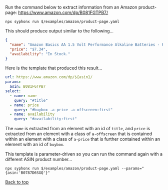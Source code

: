 Run the command below to extract information from an Amazon product-page: https://www.amazon.com/dp/B081FGTPB7/
```
npx syphonx run $/examples/amazon/product-page.yaml
```

This should produce output similar to the following...
```json
{
  "name": "Amazon Basics AA 1.5 Volt Performance Alkaline Batteries - Pack of 8",
  "price": "$7.34",
  "availability": "In Stock."
}
```

Here is the template that produced this result...
```yaml
url: https://www.amazon.com/dp/${asin}/
params:
  asin: B081FGTPB7
select:
  - name: name
    query: "#title"
  - name: price
    query: "#buybox .a-price .a-offscreen:first"
  - name: availability
    query: "#availability:first"
```

The `name` is extracted from an element with an id of `title`, and `price` is extracted from an element with a class of `a-offscreen` that is contained within an element with a class of `a-price` that is further contained within an element with an id of `buybox`.

This template is parameter-driven so you can run the command again with a different ASIN product number...
```
npx syphonx run $/examples/amazon/product-page.yaml --params="{asin:'B0787D6SGQ'}"
```

[Back to top](/README.md)
